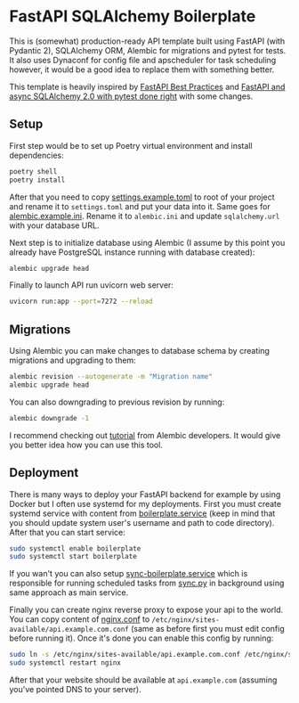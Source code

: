 # FastAPI SQLAlchemy Boilerplate

This is (somewhat) production-ready API template built using FastAPI (with Pydantic 2), SQLAlchemy ORM, Alembic for migrations and pytest for tests. It also uses Dynaconf for config file and apscheduler for task scheduling however, it would be a good idea to replace them with something better.

This template is heavily inspired by [FastAPI Best Practices](https://github.com/zhanymkanov/fastapi-best-practices) and [FastAPI and async SQLAlchemy 2.0 with pytest done right](https://praciano.com.br/fastapi-and-async-sqlalchemy-20-with-pytest-done-right.html) with some changes.

## Setup

First step would be to set up Poetry virtual environment and install dependencies:

```bash
poetry shell
poetry install
```

After that you need to copy [settings.example.toml](docs/settings.example.toml) to root of your project and rename it to `settings.toml` and put your data into it. Same goes for [alembic.example.ini](alembic.ini). Rename it to `alembic.ini` and update `sqlalchemy.url` with your database URL.

Next step is to initialize database using Alembic (I assume by this point you already have PostgreSQL instance running with database created):

```bash
alembic upgrade head
```

Finally to launch API run uvicorn web server:

```bash
uvicorn run:app --port=7272 --reload
```

## Migrations

Using Alembic you can make changes to database schema by creating migrations and upgrading to them:

```bash
alembic revision --autogenerate -m "Migration name"
alembic upgrade head
```

You can also downgrading to previous revision by running:

```bash
alembic downgrade -1
```

I recommend checking out [tutorial](https://alembic.sqlalchemy.org/en/latest/tutorial.html) from Alembic developers. It would give you better idea how you can use this tool.

## Deployment

There is many ways to deploy your FastAPI backend for example by using Docker but I often use systemd for my deployments. First you must create systemd service with content from [boilerplate.service](docs/boilerplate.service) (keep in mind that you should update system user's username and path to code directory). After that you can start service:

```bash
sudo systemctl enable boilerplate
sudo systemctl start boilerplate
```

If you wan't you can also setup [sync-boilerplate.service](docs/sync-boilerplate.service) which is responsible for running scheduled tasks from [sync.py](sync.py) in background using same approach as main service.

Finally you can create nginx reverse proxy to expose your api to the world. You can copy content of [nginx.conf](docs/nginx.conf) to `/etc/nginx/sites-available/api.example.com.conf` (same as before first you must edit config before running it). Once it's done you can enable this config by running:

```bash
sudo ln -s /etc/nginx/sites-available/api.example.com.conf /etc/nginx/sites-enabled
sudo systemctl restart nginx
```

After that your website should be available at `api.example.com` (assuming you've pointed DNS to your server).
